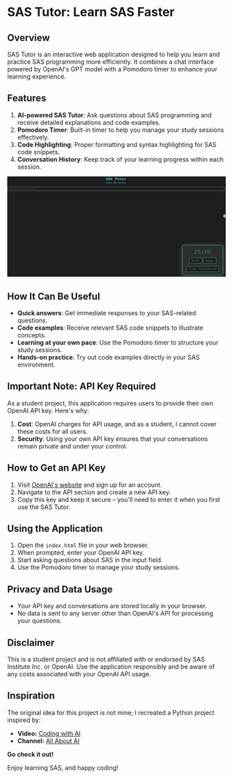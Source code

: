 # SAS Tutor: Learn SAS Faster

## Overview

SAS Tutor is an interactive web application designed to help you learn and practice SAS programming more efficiently. It combines a chat interface powered by OpenAI's GPT model with a Pomodoro timer to enhance your learning experience.

## Features

1. **AI-powered SAS Tutor**: Ask questions about SAS programming and receive detailed explanations and code examples.
2. **Pomodoro Timer**: Built-in timer to help you manage your study sessions effectively.
3. **Code Highlighting**: Proper formatting and syntax highlighting for SAS code snippets.
4. **Conversation History**: Keep track of your learning progress within each session.

![SAS Tutor in Action](https://github.com/FabianAltendorfer/sas_tutor/blob/3084edf5f1852240927c3f730a15532e156f84bf/sas_tutor_gif.gif)

## How It Can Be Useful

- **Quick answers**: Get immediate responses to your SAS-related questions.
- **Code examples**: Receive relevant SAS code snippets to illustrate concepts.
- **Learning at your own pace**: Use the Pomodoro timer to structure your study sessions.
- **Hands-on practice**: Try out code examples directly in your SAS environment.

## Important Note: API Key Required

As a student project, this application requires users to provide their own OpenAI API key. Here's why:

1. **Cost**: OpenAI charges for API usage, and as a student, I cannot cover these costs for all users.
2. **Security**: Using your own API key ensures that your conversations remain private and under your control.

## How to Get an API Key

1. Visit [OpenAI's website](https://openai.com) and sign up for an account.
2. Navigate to the API section and create a new API key.
3. Copy this key and keep it secure – you'll need to enter it when you first use the SAS Tutor.

## Using the Application

1. Open the `index.html` file in your web browser.
2. When prompted, enter your OpenAI API key.
3. Start asking questions about SAS in the input field.
4. Use the Pomodoro timer to manage your study sessions.

## Privacy and Data Usage

- Your API key and conversations are stored locally in your browser.
- No data is sent to any server other than OpenAI's API for processing your questions.

## Disclaimer

This is a student project and is not affiliated with or endorsed by SAS Institute Inc. or OpenAI. Use the application responsibly and be aware of any costs associated with your OpenAI API usage.


## Inspiration
The original idea for this project is not mine; I recreated a Python project inspired by:

- **Video:** [Coding with AI](https://www.youtube.com/watch?v=-sgGH8lD_XU)
- **Channel:** [All About AI](https://www.youtube.com/@AllAboutAI)

**Go check it out!**

Enjoy learning SAS, and happy coding!
